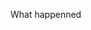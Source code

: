 <!DOCTYPE html>
<html lang="en">
<head>
    <meta charset="UTF-8">
    <meta name="viewport" content="width=device-width, initial-scale=1.0">
    <meta http-equiv="X-UA-Compatible" content="ie=edge">
    <title>test 2</title>
</head>
<body>
    <p>What happenned </p>
    
</body>
</html>
